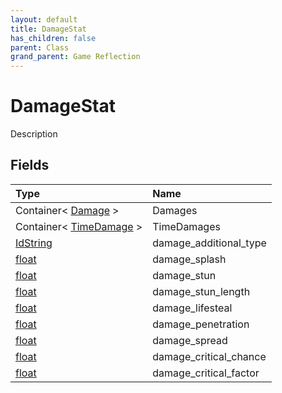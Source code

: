 ```yaml
---
layout: default
title: DamageStat
has_children: false
parent: Class
grand_parent: Game Reflection
---
```

# DamageStat
Description 

## Fields

| Type | Name |
|:----------|:--------------|
| Container< [Damage](/riftbreaker-wiki/docs/game-reflection/classes/damage/) > | Damages |
| Container< [TimeDamage](/riftbreaker-wiki/docs/game-reflection/classes/time_damage/) > | TimeDamages |
| [IdString](/riftbreaker-wiki/docs/game-reflection/components/id_string/) | damage_additional_type |
| [float](/riftbreaker-wiki/docs/game-reflection/components/float/) | damage_splash |
| [float](/riftbreaker-wiki/docs/game-reflection/components/float/) | damage_stun |
| [float](/riftbreaker-wiki/docs/game-reflection/components/float/) | damage_stun_length |
| [float](/riftbreaker-wiki/docs/game-reflection/components/float/) | damage_lifesteal |
| [float](/riftbreaker-wiki/docs/game-reflection/components/float/) | damage_penetration |
| [float](/riftbreaker-wiki/docs/game-reflection/components/float/) | damage_spread |
| [float](/riftbreaker-wiki/docs/game-reflection/components/float/) | damage_critical_chance |
| [float](/riftbreaker-wiki/docs/game-reflection/components/float/) | damage_critical_factor |

